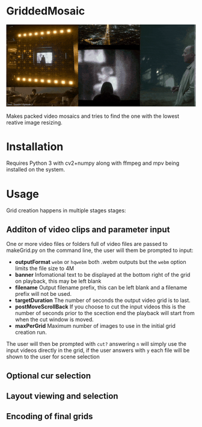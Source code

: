 # GriddedMosaic

![Low res output example](https://raw.githubusercontent.com/dfaker/GriddedMosaic/master/GridOutput.gif)

Makes packed video mosaics and tries to find the one with the lowest reative image resizing.

# Installation

Requires Python 3 with cv2+numpy along with ffmpeg and mpv being installed on the system.

# Usage

Grid creation happens in multiple stages stages:

## Additon of video clips and parameter input
One or more video files or folders full of video files are passed to makeGrid.py on the command line, the user will them be prompted to input:

- **outputFormat** `webm` or `hqwebm` both .webm outputs but the `webm` option limits the file size to 4M
- **banner** Infomational text to be displayed at the bottom right of the grid on playback, this may be left blank
- **filename** Output filename prefix, this can be left blank and a filename prefix will not be used.
- **targetDuration** The number of seconds the output video grid is to last.
- **postMoveScrollBack** If you choose to cut the input videos this is the number of seconds prior to the scection end the playback will start from when the cut window is moved.
- **maxPerGrid** Maximum number of images to use in the initial grid creation run.

The user will then be prompted with `cut?` answering `n` will simply use the input videos directly in the grid, if the user answers with `y` each file will be shown to the user for scene selection

## Optional cur selection
  
## Layout viewing and selection
## Encoding of final grids
